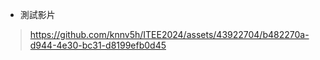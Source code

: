 - 測試影片  
> https://github.com/knnv5h/ITEE2024/assets/43922704/b482270a-d944-4e30-bc31-d8199efb0d45

